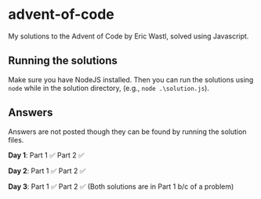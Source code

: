# advent-of-code
My solutions to the Advent of Code by Eric Wastl, solved using Javascript.

## Running the solutions
Make sure you have NodeJS installed. 
Then you can run the solutions using `node` while in the solution directory, (e.g., `node .\solution.js`).

## Answers
Answers are not posted though they can be found by running the solution files.

**Day 1**: Part 1 ✅ Part 2 ✅

**Day 2**: Part 1 ✅ Part 2 ✅

**Day 3**: Part 1 ✅ Part 2 ✅ (Both solutions are in Part 1 b/c of a problem) 